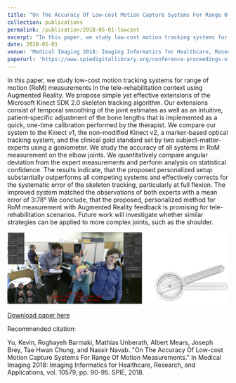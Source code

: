 ```yaml
---
title: "On The Accuracy Of Low-cost Motion Capture Systems For Range Of Motion Measurements"
collection: publications
permalink: /publication/2018-05-01-lowcost
excerpt: "In this paper, we study low-cost motion tracking systems for range of motion (RoM) measurements in the tele-rehabilitation context using Augmented Reality. We propose simple yet effective extensions of the Microsoft Kinect SDK 2.0 skeleton tracking algorithm. Our extensions consist of temporal smoothing of the joint estimates as well as an intuitive, patient-specific adjustment of the bone lengths that is implemented as a quick, one-time calibration performed by the therapist. We compare our system to the Kinect v1, the non-modified Kinect v2, a marker-based optical tracking system, and the clinical gold standard set by two subject-matter-experts using a goniometer. We study the accuracy of all systems in RoM measurement on the elbow joints…<br/><img src='/images/lowcostTeaser.jpg'>"
date: 2018-05-01
venue: 'Medical Imaging 2018: Imaging Informatics for Healthcare, Research, and Applications'
paperurl: 'https://www.spiedigitallibrary.org/conference-proceedings-of-spie/10579/105790G/On-the-accuracy-of-low-cost-motion-capture-systems-for/10.1117/12.2293670.short'
---
```

In this paper, we study low-cost motion tracking systems for range of motion (RoM) measurements in the tele-rehabilitation context using Augmented Reality. We propose simple yet effective extensions of the Microsoft Kinect SDK 2.0 skeleton tracking algorithm. Our extensions consist of temporal smoothing of the joint estimates as well as an intuitive, patient-specific adjustment of the bone lengths that is implemented as a quick, one-time calibration performed by the therapist. We compare our system to the Kinect v1, the non-modified Kinect v2, a marker-based optical tracking system, and the clinical gold standard set by two subject-matter-experts using a goniometer. We study the accuracy of all systems in RoM measurement on the elbow joints. We quantitatively compare angular deviation from the expert measurements and perform analysis on statistical confidence. The results indicate, that the proposed personalized setup substantially outperforms all competing systems and effectively corrects for the systematic error of the skeleton tracking, particularly at full flexion. The improved system matched the observations of both experts with a mean error of 3:78° We conclude, that the proposed, personalized method for RoM measurement with Augmented Reality feedback is promising for tele-rehabilitation scenarios. Future work will investigate whether similar strategies can be applied to more complex joints, such as the shoulder.

![Teaser](/images/lowcostTeaser.jpg)

[Download paper here](https://www.researchgate.net/profile/Kevin_Yu22/publication/322331969_On_the_Accuracy_of_Low-cost_Motion_Capture_Systems_for_Range_of_Motion_Measurements/links/5abe5f200f7e9bfc045999ee/On-the-Accuracy-of-Low-cost-Motion-Capture-Systems-for-Range-of-Motion-Measurements.pdf)


Recommended citation: 

Yu, Kevin, Roghayeh Barmaki, Mathias Unberath, Albert Mears, Joseph Brey, Tae Hwan Chung, and Nassir Navab. "On The Accuracy Of Low-cost Motion Capture Systems For Range Of Motion Measurements." In Medical Imaging 2018: Imaging Informatics for Healthcare, Research, and Applications, vol. 10579, pp. 90-95. SPIE, 2018.